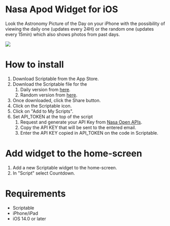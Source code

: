 # Nasa Apod Widget for iOS
Look the Astronomy Picture of the Day on your iPhone with the possibility of viewing the daily one (updates every 24H) or the random one (updates every 15min) which also shows photos from past days.

![](https://github.com/ElCoti/Nasa-Apod-Widget/blob/c8a51ca0c88fbbdcfba949b46cdb0759aeebc788/Mockup.png)

# How to install
1. Download Scriptable from the App Store.
2. Download the Scriptable file for the
   1. Daily version  from [here](https://github.com/ElCoti/Nasa-Apod-Widget/blob/main/ApodDailyVersion.js).
   2. Random version  from [here](https://github.com/ElCoti/Nasa-Apod-Widget/blob/main/ApodRandomVersion.js).
4. Once downloaded, click the Share button.
5. Click on the Scriptable icon.
6. Click on "Add to My Scripts".
7. Set API_TOKEN at the top of the script
   1. Request and generate your API Key from [Nasa Open APIs](https://api.nasa.gov/).
   2. Copy the API KEY that will be sent to the entered email.
   3. Enter the API KEY copied in API_TOKEN on the code in Scriptable.
  

# Add widget to the home-screen
1. Add a new Scriptable widget to the home-screen.
2. In "Script" select Countdown.

# Requirements
- Scriptable
- iPhone/iPad
- iOS 14.0 or later

